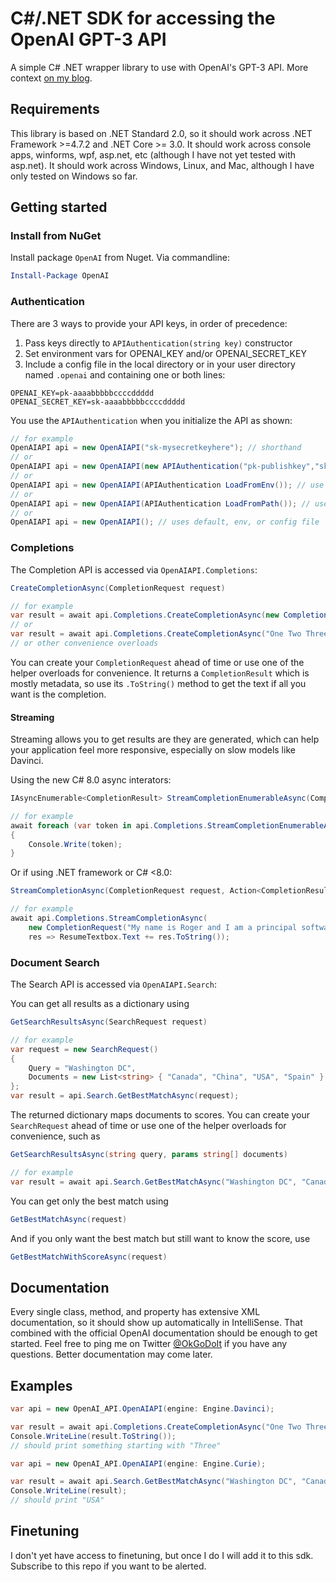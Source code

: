 # C#/.NET SDK for accessing the OpenAI GPT-3 API 

A simple C# .NET wrapper library to use with OpenAI's GPT-3 API.  More context [on my blog](https://rogerpincombe.com/openai-dotnet-api).

## Requirements

This library is based on .NET Standard 2.0, so it should work across .NET Framework >=4.7.2 and .NET Core >= 3.0.  It should work across console apps, winforms, wpf, asp.net, etc (although I have not yet tested with asp.net).  It should work across Windows, Linux, and Mac, although I have only tested on Windows so far.

## Getting started

### Install from NuGet

Install package `OpenAI` from Nuget.  Via commandline:
```powershell
Install-Package OpenAI
```

### Authentication
There are 3 ways to provide your API keys, in order of precedence:
1.  Pass keys directly to `APIAuthentication(string key)` constructor
2.  Set environment vars for OPENAI_KEY and/or OPENAI_SECRET_KEY
3.  Include a config file in the local directory or in your user directory named `.openai` and containing one or both lines:
```shell
OPENAI_KEY=pk-aaaabbbbbccccddddd
OPENAI_SECRET_KEY=sk-aaaabbbbbccccddddd
```

You use the `APIAuthentication` when you initialize the API as shown:
```csharp
// for example
OpenAIAPI api = new OpenAIAPI("sk-mysecretkeyhere"); // shorthand
// or
OpenAIAPI api = new OpenAIAPI(new APIAuthentication("pk-publishkey","sk-secretkey")); // specify manually
// or
OpenAIAPI api = new OpenAIAPI(APIAuthentication LoadFromEnv()); // use env vars
// or
OpenAIAPI api = new OpenAIAPI(APIAuthentication LoadFromPath()); // use config file (can optionally specify where to look)
// or
OpenAIAPI api = new OpenAIAPI(); // uses default, env, or config file
```

### Completions
The Completion API is accessed via `OpenAIAPI.Completions`:

```csharp
CreateCompletionAsync(CompletionRequest request)

// for example
var result = await api.Completions.CreateCompletionAsync(new CompletionRequest("One Two Three One Two", temperature: 0.1));
// or
var result = await api.Completions.CreateCompletionAsync("One Two Three One Two", temperature: 0.1);
// or other convenience overloads
```
You can create your `CompletionRequest` ahead of time or use one of the helper overloads for convenience.  It returns a `CompletionResult` which is mostly metadata, so use its `.ToString()` method to get the text if all you want is the completion.

#### Streaming
Streaming allows you to get results are they are generated, which can help your application feel more responsive, especially on slow models like Davinci.

Using the new C# 8.0 async interators:
```csharp
IAsyncEnumerable<CompletionResult> StreamCompletionEnumerableAsync(CompletionRequest request)

// for example
await foreach (var token in api.Completions.StreamCompletionEnumerableAsync(new CompletionRequest("My name is Roger and I am a principal software engineer at Salesforce.  This is my resume:", 200, 0.5, presencePenalty: 0.1, frequencyPenalty: 0.1)))
{
	Console.Write(token);
}
```

Or if using .NET framework or C# <8.0:
```csharp
StreamCompletionAsync(CompletionRequest request, Action<CompletionResult> resultHandler)

// for example
await api.Completions.StreamCompletionAsync(
	new CompletionRequest("My name is Roger and I am a principal software engineer at Salesforce.  This is my resume:", 200, 0.5, presencePenalty: 0.1, frequencyPenalty: 0.1),
	res => ResumeTextbox.Text += res.ToString());
```

### Document Search
The Search API is accessed via `OpenAIAPI.Search`:

You can get all results as a dictionary using
```csharp
GetSearchResultsAsync(SearchRequest request)

// for example
var request = new SearchRequest()
{
	Query = "Washington DC",
	Documents = new List<string> { "Canada", "China", "USA", "Spain" }
};
var result = api.Search.GetBestMatchAsync(request);
```

The returned dictionary maps documents to scores.  You can create your `SearchRequest` ahead of time or use one of the helper overloads for convenience, such as
```csharp
GetSearchResultsAsync(string query, params string[] documents)

// for example
var result = await api.Search.GetBestMatchAsync("Washington DC", "Canada", "China", "USA", "Spain");
```

You can get only the best match using
```csharp
GetBestMatchAsync(request)
```

And if you only want the best match but still want to know the score, use
```csharp
GetBestMatchWithScoreAsync(request)
```



## Documentation

Every single class, method, and property has extensive XML documentation, so it should show up automatically in IntelliSense.  That combined with the official OpenAI documentation should be enough to get started.  Feel free to ping me on Twitter [@OkGoDoIt](https://twitter.com/OkGoDoIt) if you have any questions.  Better documentation may come later.

## Examples

```csharp
var api = new OpenAI_API.OpenAIAPI(engine: Engine.Davinci);

var result = await api.Completions.CreateCompletionAsync("One Two Three One Two", temperature: 0.1);
Console.WriteLine(result.ToString());
// should print something starting with "Three"
```

```csharp
var api = new OpenAI_API.OpenAIAPI(engine: Engine.Curie);

var result = await api.Search.GetBestMatchAsync("Washington DC", "Canada", "China", "USA", "Spain");
Console.WriteLine(result);
// should print "USA"
```

## Finetuning
I don't yet have access to finetuning, but once I do I will add it to this sdk.  Subscribe to this repo if you want to be alerted.